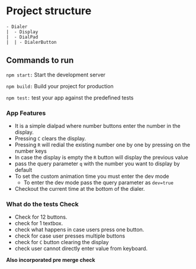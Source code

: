 # Project structure

```
- Dialer
|  - Display
|  - DialPad
|  | - DialerButton

```

## Commands to run

`npm start:` Start the development server

`npm build:` Build your project for production

`npm test:` test your app against the predefined tests

### App Features

- It is a simple dialpad where number buttons enter the number in the display.
- Pressing `C` clears the display.
- Pressing `R` will redial the existing number one by one by pressing on the number keys
- In case the display is empty the `R` button will display the previous value
- pass the query parameter `q` with the number you want to display by default
- To set the custom animation time you must enter the dev mode
  - To enter the dev mode pass the query parameter as `dev=true`
- Checkout the current time at the bottom of the dialer.


### What do the tests Check

- Check for 12 buttons.
- check for 1 textbox.
- check what happens in case users press one button.
- check for case user presses multiple buttons
- check for `C` button clearing the display
- check user cannot directly enter value from keyboard.

**Also incorporated pre merge check**
